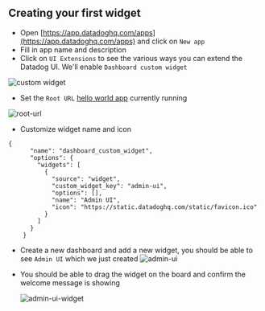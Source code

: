 ## Creating your first widget

- Open [https://app.datadoghq.com/apps](https://app.datadoghq.com/apps) and click on `New app`
- Fill in app name and description
- Click on `UI Extensions` to see the various ways you can extend the Datadog UI. We'll enable `Dashboard custom widget`

![custom widget](https://p-qkfgo2.t2.n0.cdn.getcloudapp.com/items/JruxlOGg/4d54f96f-836f-47b1-a5eb-52c029409bd2.png?source=viewer&v=ac8102c37597f8125d9f78e8e8ec0c65)

- Set the `Root URL` [hello world app](https://[[HOST_SUBDOMAIN]]-3000-[[KATACODA_HOST]].environments.katacoda.com/widget) currently running

![root-url](https://p-qkfgo2.t2.n0.cdn.getcloudapp.com/items/RBuLNnDp/521687f9-6dbd-4a78-802a-51fdb482b805.png?source=viewer&v=66b9f42cfa293c48c443b7856cd6b1f2)

- Customize widget name and icon

```
{
      "name": "dashboard_custom_widget",
      "options": {
        "widgets": [
          {
            "source": "widget",
            "custom_widget_key": "admin-ui",
            "options": [],
            "name": "Admin UI",
            "icon": "https://static.datadoghq.com/static/favicon.ico"
          }
        ]
      }
    }
```

- Create a new dashboard and add a new widget, you should be able to see `Admin UI` which we just created
  ![admin-ui](https://p-qkfgo2.t2.n0.cdn.getcloudapp.com/items/RBuLNnAX/d9b0a7bf-f7d2-4120-a366-3ceeee0cccc7.png?source=viewer&v=bfb4f45589df4b6b193edc93e1eacf13)

- You should be able to drag the widget on the board and confirm the welcome message is showing

  ![admin-ui-widget](https://p-qkfgo2.t2.n0.cdn.getcloudapp.com/items/qGuJ17LE/67fcbe39-5d2c-4a8a-9e96-76ed30dadb99.png?source=viewer&v=6ecc220f2df9cee13a80ff810f2ac02b)
